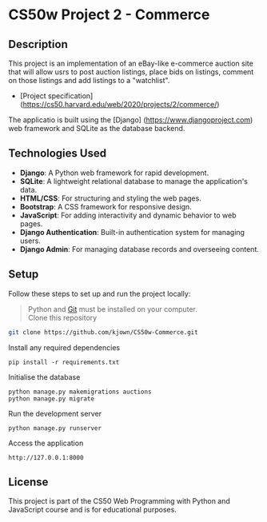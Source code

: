 # CS50w Project 2 - Commerce


## Description
This project is an implementation of an eBay-like e-commerce auction site that will allow usrs to post auction listings, place bids on listings, comment on those listings and add listings to a "watchlist".

* [Project specification] (https://cs50.harvard.edu/web/2020/projects/2/commerce/)

The applicatio is built using the [Django] (https://www.djangoproject.com) web framework and SQLite as the database backend.

## Technologies Used
- **Django**: A Python web framework for rapid development.
- **SQLite**: A lightweight relational database to manage the application's data.
- **HTML/CSS**: For structuring and styling the web pages.
- **Bootstrap**: A CSS framework for responsive design.
- **JavaScript**: For adding interactivity and dynamic behavior to web pages.
- **Django Authentication**: Built-in authentication system for managing users.
- **Django Admin**: For managing database records and overseeing content.

## Setup
Follow these steps to set up and run the project locally:
> Python and [Git](https://git-scm.com) must be installed on your computer.  
Clone this repository
```bash
git clone https://github.com/kjown/CS50w-Commerce.git
```
Install any required dependencies
```
pip install -r requirements.txt
```
Initialise the database
```
python manage.py makemigrations auctions
python manage.py migrate
```  
Run the development server
```
python manage.py runserver
```
Access the application
```
http://127.0.0.1:8000
```

## License
This project is part of the CS50 Web Programming with Python and JavaScript course and is for educational purposes.




